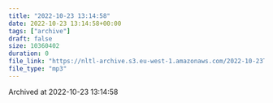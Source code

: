 ```yaml
---
title: "2022-10-23 13:14:58"
date: 2022-10-23 13:14:58+00:00
tags: ["archive"]
draft: false
size: 10360402
duration: 0
file_link: "https://nltl-archive.s3.eu-west-1.amazonaws.com/2022-10-23T131458.mp3"
file_type: "mp3"
---
```

Archived at 2022-10-23 13:14:58
            